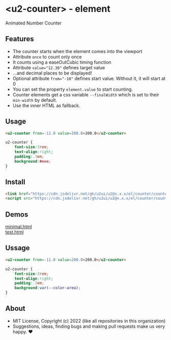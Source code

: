 # &lt;u2-counter&gt; - element
Animated Number Counter

## Features

- The counter starts when the element comes into the viewport
- Attribute `once` to count only once
- It counts using a easeOutCubic timing function
- Attribute `value="12.30"` defines target value 
- ...and decimal places to be displayed!
- Optional attribute `from="-10"` defines start value. Without it, it will start at 0
- You can set the property `element.value` to start counting.
- Counter elements get a css variable `--finalWidth` which is set to their `min-width` by default.
- Use the inner HTML as fallback.

## Usage

```html
<u2-counter from=-11.0 value=200.0>200.0</u2-counter>
```

```css
u2-counter {
    font-size:3rem;
    text-align:right;
    padding:.3em;
    background:#eee;
}
```

## Install

```html
<link href="https://cdn.jsdelivr.net/gh/u2ui/u2@x.x.x/el/counter/counter.min.css" rel=stylesheet>
<script src="https://cdn.jsdelivr.net/gh/u2ui/u2@x.x.x/el/counter/counter.min.js" type=module async></script>
```

## Demos

[minimal.html](http://gcdn.li/u2ui/u2@main/el/counter/tests/minimal.html)  
[test.html](http://gcdn.li/u2ui/u2@main/el/counter/tests/test.html)  

## Ussage

```html
<u2-counter from=-11.0 value=200.0>200.0</u2-counter>
```

```css
u2-counter {
    font-size:3rem;
    text-align:right;
    padding:.3em;
    background:var(--color-area);
}
```

## About

- MIT License, Copyright (c) 2022 <u2> (like all repositories in this organization) <br>
- Suggestions, ideas, finding bugs and making pull requests make us very happy. ♥

